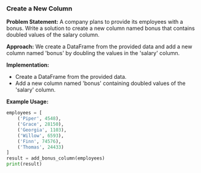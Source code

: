 
### Create a New Column

**Problem Statement:**
A company plans to provide its employees with a bonus. Write a solution to create a new column named bonus that contains doubled values of the salary column.

**Approach:**
We create a DataFrame from the provided data and add a new column named 'bonus' by doubling the values in the 'salary' column.

**Implementation:**
- Create a DataFrame from the provided data.
- Add a new column named 'bonus' containing doubled values of the 'salary' column.

**Example Usage:**
```python
employees = [
    ('Piper', 4548),
    ('Grace', 28150),
    ('Georgia', 1103),
    ('Willow', 6593),
    ('Finn', 74576),
    ('Thomas', 24433)
]
result = add_bonus_column(employees)
print(result)
```
